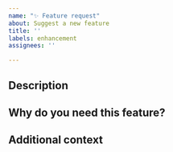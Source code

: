 ```yaml
---
name: "✨ Feature request"
about: Suggest a new feature
title: ''
labels: enhancement
assignees: ''

---
```


## Description
<!-- Describe your suggested feature in detail -->

## Why do you need this feature?
<!-- Tell us what this solves or why this is important to your use case -->

## Additional context
<!-- Add any other context, workarounds, or screenshots about your request -->
